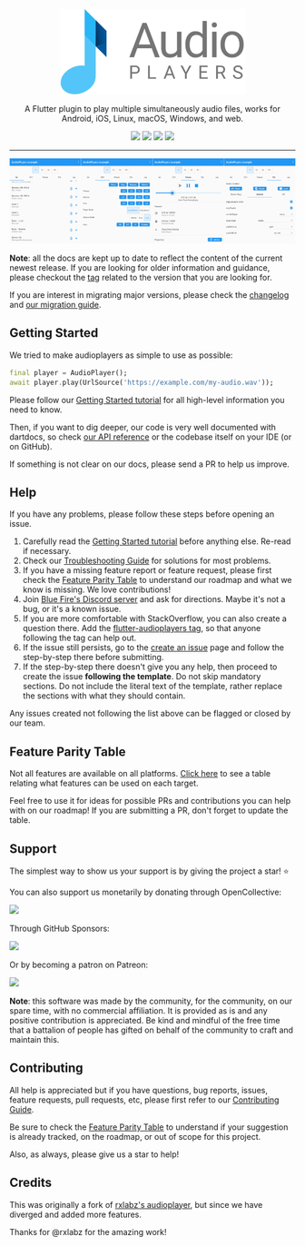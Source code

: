 <p align="center">
  <a href="https://pub.dev/packages/audioplayers">
    <img alt="AudioPlayers" height="150px" src="https://raw.githubusercontent.com/luck18210/audioplayers/main/images/logo_ap_compact.svg">
  </a>
</p>
<p align="center">
  A Flutter plugin to play multiple simultaneously audio files, works for Android, iOS, Linux, macOS, Windows, and web.
</p>

<p align="center">
  <a title="Pub" href="https://pub.dev/packages/audioplayers"><img src="https://img.shields.io/pub/v/audioplayers.svg?style=popout&include_prereleases"/></a>
  <a title="Build Status" href="https://github.com/luck18210/audioplayers/actions?query=workflow%3Abuild+branch%3Amain"><img src="https://github.com/luck18210/audioplayers/workflows/build/badge.svg?branch=main"/></a>
  <a title="Discord" href="https://discord.gg/pxrBmy4"><img src="https://img.shields.io/discord/509714518008528896.svg"/></a>
  <a title="Melos" href="https://github.com/invertase/melos"><img src="https://img.shields.io/badge/maintained%20with-melos-f700ff.svg"/></a>
</p>

---

<a title="Sources" href="https://github.com/luck18210/audioplayers/blob/main/packages/audioplayers/example/lib/tabs/sources.dart"><img src="https://raw.githubusercontent.com/luck18210/audioplayers/main/images/screenshot_src.png" width="25%"/></a><a title="Controls" href="https://github.com/luck18210/audioplayers/blob/main/packages/audioplayers/example/lib/tabs/controls.dart"><img src="https://raw.githubusercontent.com/luck18210/audioplayers/main/images/screenshot_ctrl.png" width="25%"/></a><a title="Streams" href="https://github.com/luck18210/audioplayers/blob/main/packages/audioplayers/example/lib/tabs/streams.dart"><img src="https://raw.githubusercontent.com/luck18210/audioplayers/main/images/screenshot_stream.png" width="25%"/></a><a title="Audio Context" href="https://github.com/luck18210/audioplayers/blob/main/packages/audioplayers/example/lib/tabs/audio_context.dart"><img src="https://raw.githubusercontent.com/luck18210/audioplayers/main/images/screenshot_ctx.png" width="25%"/></a>

**Note**: all the docs are kept up to date to reflect the content of the current newest release. If you are looking for older information and guidance, please checkout the [tag](https://github.com/luck18210/audioplayers/tags) related to the version that you are looking for.

<!-- Specific CHANGELOG.md exists in the audioplayers packagage as well as in the root folder, too. So can link it relatively here -->
If you are interest in migrating major versions, please check the [changelog](CHANGELOG.md) and [our migration guide](https://github.com/luck18210/audioplayers/blob/main/migration_guide.md).

## Getting Started

We tried to make audioplayers as simple to use as possible:

```dart
final player = AudioPlayer();
await player.play(UrlSource('https://example.com/my-audio.wav'));
```

Please follow our [Getting Started tutorial](https://github.com/luck18210/audioplayers/blob/main/getting_started.md) for all high-level information you need to know.

Then, if you want to dig deeper, our code is very well documented with dartdocs, so check [our API reference](https://pub.dev/documentation/audioplayers/latest/) or the codebase itself on your IDE (or on GitHub).

If something is not clear on our docs, please send a PR to help us improve.

## Help

If you have any problems, please follow these steps before opening an issue.

1. Carefully read the [Getting Started tutorial](https://github.com/luck18210/audioplayers/blob/main/getting_started.md) before anything else. Re-read if necessary.
1. Check our [Troubleshooting Guide](https://github.com/luck18210/audioplayers/blob/main/troubleshooting.md) for solutions for most problems.
1. If you have a missing feature report or feature request, please first check the [Feature Parity Table](https://github.com/luck18210/audioplayers/blob/main/feature_parity_table.md) to understand our roadmap and what we know is missing. We love contributions!
1. Join [Blue Fire's Discord server](https://discord.gg/5unKpdQD78) and ask for directions. Maybe it's not a bug, or it's a known issue.
1. If you are more comfortable with StackOverflow, you can also create a question there. Add the [flutter-audioplayers tag](https://stackoverflow.com/questions/tagged/flutter-audioplayers), so that anyone following the tag can help out.
1. If the issue still persists, go to the [create an issue](https://github.com/luck18210/audioplayers/issues/new/choose) page and follow the step-by-step there before submitting.
1. If the step-by-step there doesn't give you any help, then proceed to create the issue **following the template**. Do not skip mandatory sections. Do not include the literal text of the template, rather replace the sections with what they should contain.

Any issues created not following the list above can be flagged or closed by our team.

## Feature Parity Table

Not all features are available on all platforms. [Click here](https://github.com/luck18210/audioplayers/blob/main/feature_parity_table.md) to see a table relating what features can be used on each target.

Feel free to use it for ideas for possible PRs and contributions you can help with on our roadmap! If you are submitting a PR, don't forget to update the table.

## Support

The simplest way to show us your support is by giving the project a star! :star:

You can also support us monetarily by donating through OpenCollective:

<a href="https://opencollective.com/blue-fire/donate" target="_blank">
  <img src="https://opencollective.com/blue-fire/donate/button@2x.png?color=blue" width=200 />
</a>

Through GitHub Sponsors:

<a href="https://github.com/sponsors/luck18210" target="_blank">
  <img
    src="https://img.shields.io/badge/Github%20Sponsor-blue?style=for-the-badge&logo=github&logoColor=white"
    width=200
  />
</a>

Or by becoming a patron on Patreon:

<a href="https://www.patreon.com/bluefireoss" target="_blank">
  <img src="https://c5.patreon.com/external/logo/become_a_patron_button.png" width=200 />
</a>

**Note**: this software was made by the community, for the community, on our spare time, with no commercial affiliation.
It is provided as is and any positive contribution is appreciated.
Be kind and mindful of the free time that a battalion of people has gifted on behalf of the community to craft and maintain this.

## Contributing

All help is appreciated but if you have questions, bug reports, issues, feature requests, pull requests, etc, please first refer to our [Contributing Guide](https://github.com/luck18210/audioplayers/blob/main/contributing.md).

Be sure to check the [Feature Parity Table](https://github.com/luck18210/audioplayers/blob/main/feature_parity_table.md) to understand if your suggestion is already tracked, on the roadmap, or out of scope for this project.

Also, as always, please give us a star to help!

## Credits

This was originally a fork of [rxlabz's audioplayer](https://github.com/rxlabz/audioplayer), but since we have diverged and added more features.

Thanks for @rxlabz for the amazing work!
